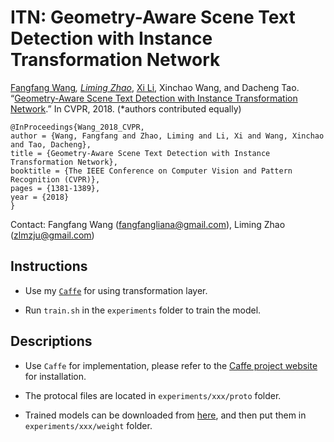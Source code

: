 # ITN: Geometry-Aware Scene Text Detection with Instance Transformation Network

[Fangfang Wang](https://scholar.google.com/citations?user=T5pyEAoAAAAJ&hl=en)*, [Liming Zhao](http://www.zhaoliming.net)*, [Xi Li](http://mypage.zju.edu.cn/xilics), Xinchao Wang, and Dacheng Tao. “[Geometry-Aware Scene Text Detection with Instance Transformation Network](http://openaccess.thecvf.com/content_cvpr_2018/html/Wang_Geometry-Aware_Scene_Text_CVPR_2018_paper.html).” In CVPR, 2018. (*authors contributed equally)



```
@InProceedings{Wang_2018_CVPR,
author = {Wang, Fangfang and Zhao, Liming and Li, Xi and Wang, Xinchao and Tao, Dacheng},
title = {Geometry-Aware Scene Text Detection with Instance Transformation Network},
booktitle = {The IEEE Conference on Computer Vision and Pattern Recognition (CVPR)},
pages = {1381-1389},
year = {2018}
}
```

Contact: Fangfang Wang (fangfangliana@gmail.com), Liming Zhao (zlmzju@gmail.com)

## Instructions

- Use my [`Caffe`](https://github.com/zlmzju/caffe/tree/itn) for using transformation layer.

- Run `train.sh` in the `experiments` folder to train the model.


## Descriptions

- Use `Caffe` for implementation, please refer to the [Caffe project website](http://caffe.berkeleyvision.org/) for installation.

- The protocal files are located in `experiments/xxx/proto` folder.

- Trained models can be downloaded from [here](https://1drv.ms/f/s!Ajj620goINVpkBmidAkIVm6GAZmv), and then put them in `experiments/xxx/weight` folder.
